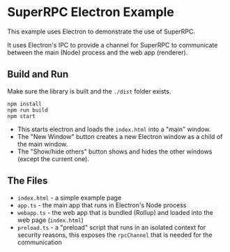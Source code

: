 # SuperRPC Electron Example

This example uses Electron to demonstrate the use of SuperRPC.

It uses Electron's IPC to provide a channel for SuperRPC to communicate between the main (Node) process and the web app (renderer).

## Build and Run

Make sure the library is built and the `./dist` folder exists.

```
npm install
npm run build
npm start
```

* This starts electron and loads the `index.html` into a "main" window.
* The "New Window" button creates a new Electron window as a child of the main window. 
* The "Show/hide others" button shows and hides the other windows (except the current one).

## The Files
* `index.html` - a simple example page 
* `app.ts` - the main app that runs in Electron's Node process
* `webapp.ts` - the web app that is bundled (Rollup) and loaded into the web page (`index.html`)
* `preload.ts` - a "preload" script that runs in an isolated context for security reasons, this exposes the `rpcChannel` that is needed for the communication
